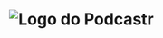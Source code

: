 <h1 align="center">
  <img src="https://ik.imagekit.io/mcvhbcq4zu/Animated_GIF-downsized_large_ilj1EEYLH.gif" alt="Logo do Podcastr" >
</h1>


